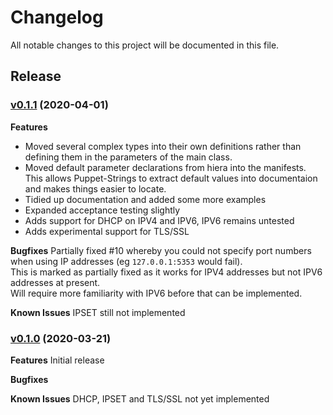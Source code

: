 # Changelog

All notable changes to this project will be documented in this file.

## Release 

### [v0.1.1](https://github.com/shoddyguard/Puppet-Adguard/tree/v0.1.1) (2020-04-01)

**Features**
- Moved several complex types into their own definitions rather than defining them in the parameters of the main class.
- Moved default parameter declarations from hiera into the manifests. This allows Puppet-Strings to extract default values into documentaion and makes things easier to locate.
- Tidied up documentation and added some more examples
- Expanded acceptance testing slightly
- Adds support for DHCP on IPV4 and IPV6, IPV6 remains untested
- Adds experimental support for TLS/SSL
  
**Bugfixes**
Partially fixed #10 whereby you could not specify port numbers when using IP addresses (eg `127.0.0.1:5353` would fail).  
This is marked as partially fixed as it works for IPV4 addresses but not IPV6 addresses at present.  
Will require more familiarity with IPV6 before that can be implemented.

**Known Issues**
IPSET still not implemented

### [v0.1.0](https://github.com/shoddyguard/Puppet-Adguard/tree/v0.1.0) (2020-03-21)

**Features**
Initial release

**Bugfixes**

**Known Issues**
DHCP, IPSET and TLS/SSL not yet implemented